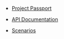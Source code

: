 * [Project Passport](https://schstp.github.io/swaprojectdocs/scenarios/scenariodocs)

* [API Documentation](https://schstp.github.io/swaprojectdocs/api/apidocs)

* [Scenarios](https://schstp.github.io/swaprojectdocs/scenarios/scenariodocs)
